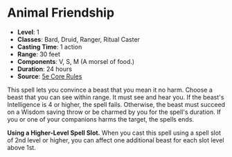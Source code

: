 # Animal Friendship

- **Level**: 1
- **Classes**: Bard, Druid, Ranger, Ritual Caster
- **Casting Time**: 1 action
- **Range**: 30 feet
- **Components**: V, S, M (A morsel of food.)
- **Duration**: 24 hours
- **Source**: [5e Core Rules](http://dnd.wizards.com/articles/features/systems-reference-document-srd)

This spell lets you convince a beast that you mean it no harm. Choose a beast that you can see within range. It must see and hear you. If the beast's Intelligence is 4 or higher, the spell fails. Otherwise, the beast must succeed on a Wisdom saving throw or be charmed by you for the spell's duration. If you or one of your companions harms the target, the spells ends.

**Using a Higher-Level Spell Slot.** When you cast this spell using a spell slot of 2nd level or higher, you can affect one additional beast for each slot level above 1st.
